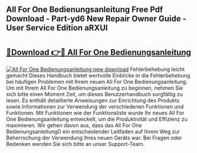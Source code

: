 ## All For One Bedienungsanleitung Free Pdf Download - Part-yd6 New Repair Owner Guide - User Service Edition aRXUI

# <h2><a href="http://df14pwg.blite.top/?on=All+For+One+Bedienungsanleitung">🔗Download 👉🔴 All For One Bedienungsanleitung</a></h2>

[![All For One Bedienungsanleitung new download](https://i.imgur.com/lujVjoI.png)](http://df14pwg.blite.top/?on=All+For+One+Bedienungsanleitung)
Fehlerbehebung leicht gemacht Dieses Handbuch bietet wertvolle Einblicke in die Fehlerbehebung bei häufigen Problemen mit Ihrem neuen All For One Bedienungsanleitung. Um mit Ihrem All For One Bedienungsanleitung zu beginnen, nehmen Sie sich bitte einen Moment Zeit, um dieses Benutzerhandbuch sorgfältig zu lesen. Es enthält detaillierte Anweisungen zur Einrichtung des Produkts sowie Informationen zur Verwendung der verschiedenen Funktionen und Funktionen. Mit Funktionen wie der Funktionsliste wurde Ihr neues All For One Bedienungsanleitung entwickelt, um die Produktivität und Effizienz zu maximieren. Wir gehen davon aus, dass das All For One BedienungsanleitungD ein entscheidender Leitfaden auf Ihrem Weg zur Beherrschung der Verwendung Ihres neuen Geräts war. Bei Fragen oder Bedenken wenden Sie sich bitte an unser Support-Team.
